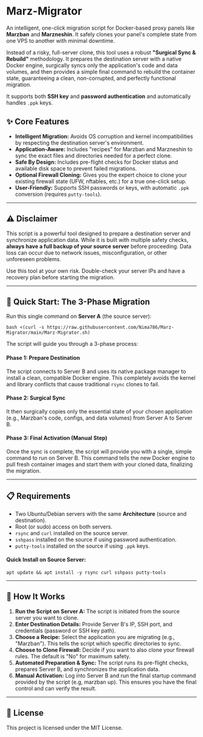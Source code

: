 Marz-Migrator
=============

An intelligent, one-click migration script for Docker-based proxy panels like **Marzban** and **Marzneshin**. It safely clones your panel's complete state from one VPS to another with minimal downtime.

Instead of a risky, full-server clone, this tool uses a robust **"Surgical Sync & Rebuild"** methodology. It prepares the destination server with a native Docker engine, surgically syncs only the application's code and data volumes, and then provides a simple final command to rebuild the container state, guaranteeing a clean, non-corrupted, and perfectly functional migration.

It supports both **SSH key** and **password authentication** and automatically handles `.ppk` keys.

✨ Core Features
---------------

*   **Intelligent Migration:** Avoids OS corruption and kernel incompatibilities by respecting the destination server's environment.
*   **Application-Aware:** Includes "recipes" for Marzban and Marzneshin to sync the exact files and directories needed for a perfect clone.
*   **Safe By Design:** Includes pre-flight checks for Docker status and available disk space to prevent failed migrations.
*   **Optional Firewall Cloning:** Gives you the expert choice to clone your existing firewall state (UFW, nftables, etc.) for a true one-click setup.
*   **User-Friendly:** Supports SSH passwords or keys, with automatic `.ppk` conversion (requires `putty-tools`).

* * *

⚠️ Disclaimer
-------------

This script is a powerful tool designed to prepare a destination server and synchronize application data. While it is built with multiple safety checks, **always have a full backup of your source server** before proceeding. Data loss can occur due to network issues, misconfiguration, or other unforeseen problems.

Use this tool at your own risk. Double-check your server IPs and have a recovery plan before starting the migration.

* * *

🚀 Quick Start: The 3-Phase Migration
-------------------------------------

Run this single command on **Server A** (the source server):

    bash <(curl -s https://raw.githubusercontent.com/Nima786/Marz-Migrator/main/Marz-Migrator.sh)
    

The script will guide you through a 3-phase process:

#### Phase 1: Prepare Destination

The script connects to Server B and uses its native package manager to install a clean, compatible Docker engine. This completely avoids the kernel and library conflicts that cause traditional `rsync` clones to fail.

#### Phase 2: Surgical Sync

It then surgically copies only the essential state of your chosen application (e.g., Marzban's code, configs, and data volumes) from Server A to Server B.

#### Phase 3: Final Activation (Manual Step)

Once the sync is complete, the script will provide you with a single, simple command to run on Server B. This command tells the new Docker engine to pull fresh container images and start them with your cloned data, finalizing the migration.

* * *

📋 Requirements
---------------

*   Two Ubuntu/Debian servers with the same **Architecture** (source and destination).
*   Root (or sudo) access on both servers.
*   `rsync` and `curl` installed on the source server.
*   `sshpass` installed on the source if using password authentication.
*   `putty-tools` installed on the source if using `.ppk` keys.

#### Quick Install on Source Server:

    apt update && apt install -y rsync curl sshpass putty-tools
    

* * *

📖 How It Works
---------------

1.  **Run the Script on Server A:** The script is initiated from the source server you want to clone.
2.  **Enter Destination Details:** Provide Server B's IP, SSH port, and credentials (password or SSH key path).
3.  **Choose a Recipe:** Select the application you are migrating (e.g., "Marzban"). This tells the script which specific directories to sync.
4.  **Choose to Clone Firewall:** Decide if you want to also clone your firewall rules. The default is "No" for maximum safety.
5.  **Automated Preparation & Sync:** The script runs its pre-flight checks, prepares Server B, and synchronizes the application data.
6.  **Manual Activation:** Log into Server B and run the final startup command provided by the script (e.g, marzban up). This ensures you have the final control and can verify the result.

* * *

📜 License
----------

This project is licensed under the MIT License.
